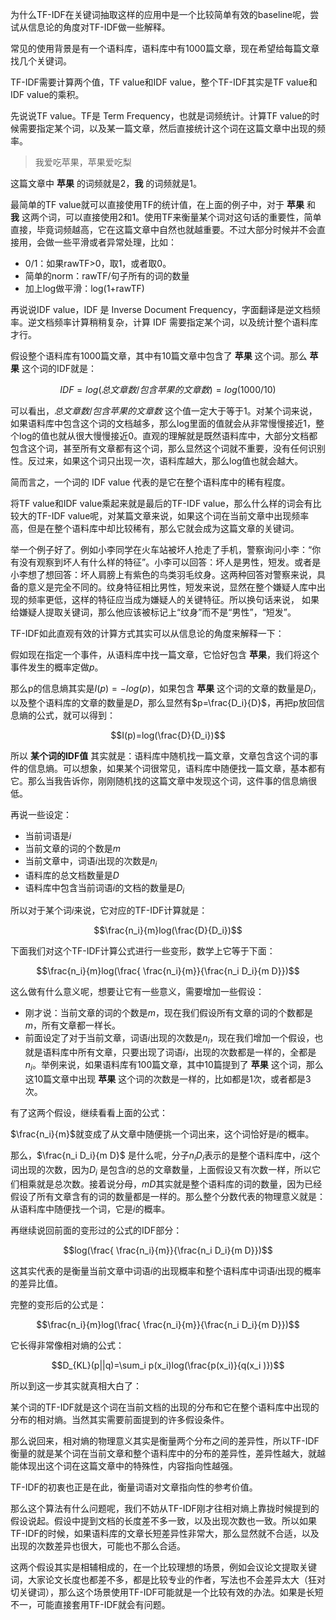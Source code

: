 为什么TF-IDF在关键词抽取这样的应用中是一个比较简单有效的baseline呢，尝试从信息论的角度对TF-IDF做一些解释。

常见的使用背景是有一个语料库，语料库中有1000篇文章，现在希望给每篇文章找几个关键词。

TF-IDF需要计算两个值，TF value和IDF value，整个TF-IDF其实是TF value和IDF value的乘积。

先说说TF value。TF是 Term Frequency，也就是词频统计。计算TF value的时候需要指定某个词，以及某一篇文章，然后直接统计这个词在这篇文章中出现的频率。

> 我爱吃苹果，苹果爱吃梨

这篇文章中 **苹果** 的词频就是2，**我** 的词频就是1。

最简单的TF value就可以直接使用TF的统计值，在上面的例子中，对于 **苹果** 和 **我** 这两个词，可以直接使用2和1。使用TF来衡量某个词对这句话的重要性，简单直接，毕竟词频越高，它在这篇文章中自然也就越重要。不过大部分时候并不会直接用，会做一些平滑或者异常处理，比如：

* 0/1：如果rawTF>0，取1，或者取0。
* 简单的norm：rawTF/句子所有的词的数量
* 加上log做平滑：log(1+rawTF)

再说说IDF value，IDF 是 Inverse Document Frequency，字面翻译是逆文档频率。逆文档频率计算稍稍复杂，计算 IDF 需要指定某个词，以及统计整个语料库才行。

假设整个语料库有1000篇文章，其中有10篇文章中包含了 **苹果** 这个词。那么 **苹果** 这个词的IDF就是：

$$IDF=log(总文章数/包含苹果的文章数)=log(1000/10)$$

可以看出，$总文章数/包含苹果的文章数$ 这个值一定大于等于1。对某个词来说，如果语料库中包含这个词的文档越多，那么log里面的值就会从非常慢慢接近1，整个log的值也就从很大慢慢接近0。直观的理解就是既然语料库中，大部分文档都包含这个词，甚至所有文章都有这个词，那么显然这个词就不重要，没有任何识别性。反过来，如果这个词只出现一次，语料库越大，那么log值也就会越大。

简而言之，一个词的 IDF value 代表的是它在整个语料库中的稀有程度。

将TF value和IDF value乘起来就是最后的TF-IDF value，那么什么样的词会有比较大的TF-IDF value呢，对某篇文章来说，如果这个词在当前文章中出现频率高，但是在整个语料库中却比较稀有，那么它就会成为这篇文章的关键词。

举一个例子好了。例如小李同学在火车站被坏人抢走了手机，警察询问小李：“你有没有观察到坏人有什么样的特征”。小李可以回答：坏人是男性，短发。或者是小李想了想回答：坏人肩膀上有紫色的鸟类羽毛纹身。这两种回答对警察来说，具备的意义是完全不同的。纹身特征相比男性，短发来说，显然在整个嫌疑人库中出现的频率更低，这样的特征应当成为嫌疑人的关键特征。所以换句话来说， 如果给嫌疑人提取关键词，那么他应该被标记上“纹身”而不是“男性”，“短发”。

TF-IDF如此直观有效的计算方式其实可以从信息论的角度来解释一下：

假如现在指定一个事件，从语料库中找一篇文章，它恰好包含 **苹果**，我们将这个事件发生的概率定做$p$。

那么p的信息熵其实是$I(p) = -log(p)$，如果包含 **苹果** 这个词的文章的数量是$D_i$，以及整个语料库的文章的数量是$D$，那么显然有$p=\frac{D_i}{D}$，再把p放回信息熵的公式，就可以得到：

$$I(p)=log(\frac{D}{D_i})$$

所以 **某个词的IDF值** 其实就是：语料库中随机找一篇文章，文章包含这个词的事件的信息熵。可以想象，如果某个词很常见，语料库中随便找一篇文章，基本都有它。那么当我告诉你，刚刚随机找的这篇文章中发现这个词，这件事的信息熵很低。

再说一些设定：

* 当前词语是$i$
* 当前文章的词的个数是$m$
* 当前文章中，词语$i$出现的次数是$n_i$
* 语料库的总文档数量是$D$
* 语料库中包含当前词语$i$的文档的数量是$D_i$

所以对于某个词$i$来说，它对应的TF-IDF计算就是：

$$\frac{n_i}{m}log(\frac{D}{D_i})$$

下面我们对这个TF-IDF计算公式进行一些变形，数学上它等于下面：

$$\frac{n_i}{m}log(\frac{ \frac{n_i}{m}}{\frac{n_i D_i}{m D}})$$

这么做有什么意义呢，想要让它有一些意义，需要增加一些假设：

* 刚才说：当前文章的词的个数是$m$，现在我们假设所有文章的词的个数都是$m$，所有文章都一样长。
* 前面设定了对于当前文章，词语$i$出现的次数是$n_i$，现在我们增加一个假设，也就是语料库中所有文章，只要出现了词语$i$，出现的次数都是一样的，全都是$n_i$。举例来说，如果语料库有100篇文章，其中10篇提到了 **苹果** 这个词，那么这10篇文章中出现 **苹果** 这个词的次数是一样的，比如都是1次，或者都是3次。

有了这两个假设，继续看看上面的公式：

$\frac{n_i}{m}$就变成了从文章中随便挑一个词出来，这个词恰好是$i$的概率。

那么，$\frac{n_i D_i}{m D}$ 是什么呢，分子$n_i D_i$表示的是整个语料库中，$i$这个词出现的次数，因为$D_i$ 是包含$i$的总的文章数量，上面假设又有次数一样，所以它们相乘就是总次数。接着说分母，$m D$其实就是整个语料库的词的数量，因为已经假设了所有文章含有的词的数量都是一样的。那么整个分数代表的物理意义就是：从语料库中随便找一个词，它是$i$的概率。

再继续说回前面的变形过的公式的IDF部分：

$$log(\frac{ \frac{n_i}{m}}{\frac{n_i D_i}{m D}})$$

这其实代表的是衡量当前文章中词语$i$的出现概率和整个语料库中词语$i$出现的概率的差异比值。

完整的变形后的公式是：

$$\frac{n_i}{m}log(\frac{ \frac{n_i}{m}}{\frac{n_i D_i}{m D}})$$

它长得非常像相对熵的公式：

$$D_{KL}(p||q)=\sum_i p(x_i)log(\frac{p(x_i)}{q(x_i )})$$

所以到这一步其实就真相大白了：

某个词的TF-IDF就是这个词在当前文档的出现的分布和它在整个语料库中出现的分布的相对熵。当然其实需要前面提到的许多假设条件。

那么说回来，相对熵的物理意义其实是衡量两个分布之间的差异性，所以TF-IDF衡量的就是某个词在当前文章和整个语料库中的分布的差异性，差异性越大，就越能体现出这个词在这篇文章中的特殊性，内容指向性越强。

TF-IDF的初衷也正是在此，衡量词语对文章指向性的参考价值。

那么这个算法有什么问题呢，我们不妨从TF-IDF刚才往相对熵上靠拢时候提到的假设说起。假设中提到文档的长度差不多一致，以及出现次数也一致。所以如果TF-IDF的时候，如果语料库的文章长短差异性非常大，那么显然就不合适，以及出现的次数差异也很大，可能也不那么合适。

这两个假设其实是相辅相成的，在一个比较理想的场景，例如会议论文提取关键词，大家论文长度也都差不多，都是比较专业的作者，写法也不会差异太大（狂对切关键词），那么这个场景使用TF-IDF可能就是一个比较有效的办法。如果是长短不一，可能直接套用TF-IDF就会有问题。




